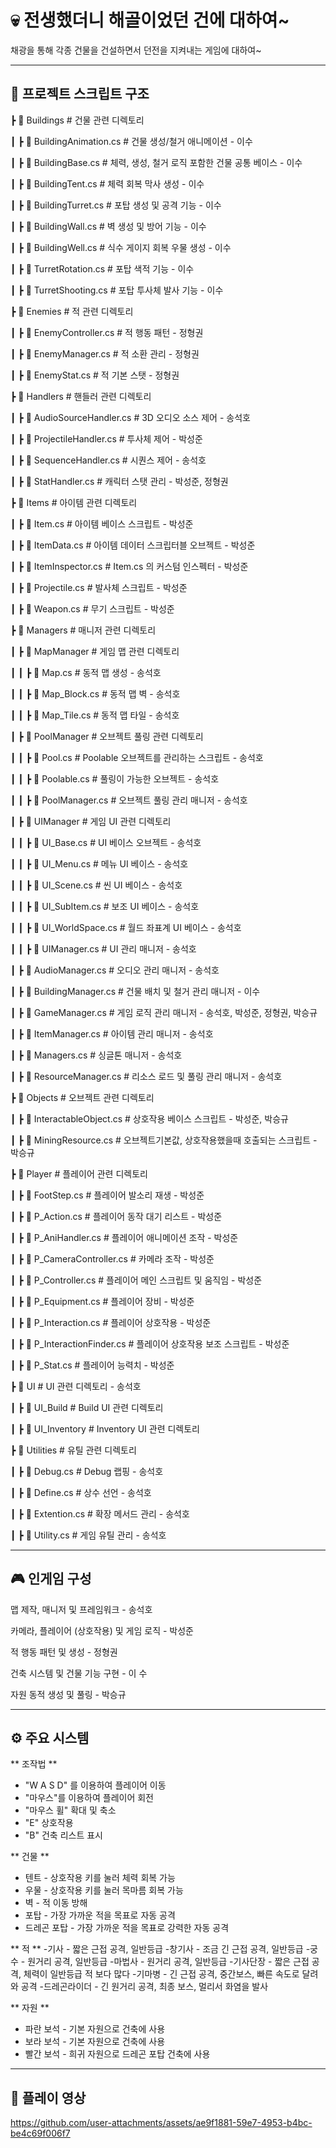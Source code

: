 # 💀 전생했더니 해골이었던 건에 대하여~
채광을 통해 각종 건물을 건설하면서 던전을 지켜내는 게임에 대하여~

---

## 📂 프로젝트 스크립트 구조

 ┣ 📂 Buildings                # 건물 관련 디렉토리

 ┃ ┣ 📜 BuildingAnimation.cs   # 건물 생성/철거 애니메이션 - 이수

 ┃ ┣ 📜 BuildingBase.cs        # 체력, 생성, 철거 로직 포함한 건물 공통 베이스 - 이수

 ┃ ┣ 📜 BuildingTent.cs        # 체력 회복 막사 생성 - 이수
 
 ┃ ┣ 📜 BuildingTurret.cs      # 포탑 생성 및 공격 기능 - 이수

 ┃ ┣ 📜 BuildingWall.cs        # 벽 생성 및 방어 기능 - 이수

 ┃ ┣ 📜 BuildingWell.cs        # 식수 게이지 회복 우물 생성 - 이수

 ┃ ┣ 📜 TurretRotation.cs      # 포탑 색적 기능 - 이수

 ┃ ┣ 📜 TurretShooting.cs      # 포탑 투사체 발사 기능 - 이수
 

 ┣ 📂 Enemies                  # 적 관련 디렉토리

 ┃ ┣ 📜 EnemyController.cs     # 적 행동 패턴 - 정형권
 
 ┃ ┣ 📜 EnemyManager.cs        # 적 소환 관리 - 정형권

 ┃ ┣ 📜 EnemyStat.cs           # 적 기본 스탯 - 정형권


 ┣ 📂 Handlers                 # 핸들러 관련 디렉토리

 ┃ ┣ 📜 AudioSourceHandler.cs  # 3D 오디오 소스 제어 - 송석호

 ┃ ┣ 📜 ProjectileHandler.cs   # 투사체 제어 - 박성준
 
 ┃ ┣ 📜 SequenceHandler.cs     # 시퀀스 제어 - 송석호
 
 ┃ ┣ 📜 StatHandler.cs         # 캐릭터 스탯 관리 - 박성준, 정형권
 

 ┣ 📂 Items                    # 아이템 관련 디렉토리

 ┃ ┣ 📜 Item.cs                # 아이템 베이스 스크립트 - 박성준

 ┃ ┣ 📜 ItemData.cs            # 아이템 데이터 스크립터블 오브젝트 - 박성준

 ┃ ┣ 📜 ItemInspector.cs       # Item.cs 의 커스텀 인스펙터 - 박성준

 ┃ ┣ 📜 Projectile.cs          # 발사체 스크립트 - 박성준

 ┃ ┣ 📜 Weapon.cs              # 무기 스크립트 - 박성준
 

 ┣ 📂 Managers                 # 매니저 관련 디렉토리
 
 ┃ ┣ 📂 MapManager             # 게임 맵 관련 디렉토리
 
 ┃ ┃ ┣ 📜 Map.cs               # 동적 맵 생성 - 송석호
 
 ┃ ┃ ┣ 📜 Map_Block.cs         # 동적 맵 벽 - 송석호

 ┃ ┃ ┣ 📜 Map_Tile.cs          # 동적 맵 타일 - 송석호
 
 ┃ ┣ 📂 PoolManager            # 오브젝트 풀링 관련 디렉토리

 ┃ ┃ ┣ 📜 Pool.cs              # Poolable 오브젝트를 관리하는 스크립트 - 송석호

 ┃ ┃ ┣ 📜 Poolable.cs          # 풀링이 가능한 오브젝트 - 송석호

 ┃ ┃ ┣ 📜 PoolManager.cs       # 오브젝트 풀링 관리 매니저 - 송석호
 
 ┃ ┣ 📂 UIManager              # 게임 UI 관련 디렉토리

 ┃ ┃ ┣ 📜 UI_Base.cs           # UI 베이스 오브젝트 - 송석호

 ┃ ┃ ┣ 📜 UI_Menu.cs           # 메뉴 UI 베이스 - 송석호

 ┃ ┃ ┣ 📜 UI_Scene.cs          # 씬 UI 베이스 - 송석호

 ┃ ┃ ┣ 📜 UI_SubItem.cs        # 보조 UI 베이스 - 송석호

 ┃ ┃ ┣ 📜 UI_WorldSpace.cs     # 월드 좌표계 UI 베이스 - 송석호

 ┃ ┃ ┣ 📜 UIManager.cs         # UI 관리 매니저 - 송석호

 ┃ ┣ 📜 AudioManager.cs        # 오디오 관리 매니저 - 송석호

 ┃ ┣ 📜 BuildingManager.cs     # 건물 배치 및 철거 관리 매니저 - 이수

 ┃ ┣ 📜 GameManager.cs         # 게임 로직 관리 매니저 - 송석호, 박성준, 정형권, 박승규

 ┃ ┣ 📜 ItemManager.cs         # 아이템 관리 매니저 - 송석호

 ┃ ┣ 📜 Managers.cs            # 싱글톤 매니저 - 송석호

 ┃ ┣ 📜 ResourceManager.cs     # 리소스 로드 및 풀링 관리 매니저 - 송석호
 

 ┣ 📂 Objects                  # 오브젝트 관련 디렉토리

 ┃ ┣ 📜 InteractableObject.cs  # 상호작용 베이스 스크립트 - 박성준, 박승규

 ┃ ┣ 📜 MiningResource.cs      # 오브젝트기본값, 상호작용했을때 호출되는 스크립트 - 박승규


 ┣ 📂 Player                   # 플레이어 관련 디렉토리

 ┃ ┣ 📜 FootStep.cs            # 플레이어 발소리 재생 - 박성준

 ┃ ┣ 📜 P_Action.cs            # 플레이어 동작 대기 리스트 - 박성준

 ┃ ┣ 📜 P_AniHandler.cs        # 플레이어 애니메이션 조작 - 박성준

 ┃ ┣ 📜 P_CameraController.cs  # 카메라 조작 - 박성준

 ┃ ┣ 📜 P_Controller.cs        # 플레이어 메인 스크립트 및 움직임 - 박성준

 ┃ ┣ 📜 P_Equipment.cs         # 플레이어 장비 - 박성준

 ┃ ┣ 📜 P_Interaction.cs       # 플레이어 상호작용 - 박성준

 ┃ ┣ 📜 P_InteractionFinder.cs # 플레이어 상호작용 보조 스크립트 - 박성준

 ┃ ┣ 📜 P_Stat.cs              # 플레이어 능력치 - 박성준

 
 ┣ 📂 UI                       # UI 관련 디렉토리 - 송석호

 ┃ ┣ 📂 UI_Build               # Build UI 관련 디렉토리

 ┃ ┣ 📂 UI_Inventory           # Inventory UI 관련 디렉토리


 ┣ 📂 Utilities                # 유틸 관련 디렉토리

 ┃ ┣ 📜 Debug.cs               # Debug 랩핑 - 송석호

 ┃ ┣ 📜 Define.cs              # 상수 선언 - 송석호

 ┃ ┣ 📜 Extention.cs           # 확장 메서드 관리 - 송석호

 ┃ ┣ 📜 Utility.cs             # 게임 유틸 관리 - 송석호
 

---

## 🎮 인게임 구성

맵 제작, 매니저 및 프레임워크 - 송석호

카메라, 플레이어 (상호작용) 및 게임 로직 - 박성준

적 행동 패턴 및 생성 - 정형권

건축 시스템 및 건물 기능 구현 - 이 수

자원 동적 생성 및 풀링 - 박승규

---

## ⚙ 주요 시스템
** 조작법 **
- "W A S D" 를 이용하여 플레이어 이동
- "마우스"를 이용하여 플레이어 회전
- "마우스 휠" 확대 및 축소
- "E" 상호작용
- "B" 건축 리스트 표시

** 건물 **
- 텐트 - 상호작용 키를 눌러 체력 회복 가능
- 우물 - 상호작용 키를 눌러 목마름 회복 가능
- 벽 - 적 이동 방해
- 포탑 - 가장 가까운 적을 목표로 자동 공격
- 드레곤 포탑 - 가장 가까운 적을 목표로 강력한 자동 공격

** 적 **
-기사 - 짧은 근접 공격, 일반등급
-창기사 - 조금 긴 근접 공격, 일반등급
-궁수 - 원거리 공격, 일반등급
-마법사 - 원거리 공격, 일반등급
-기사단장 - 짧은 근접 공격, 체력이 일반등급 적 보다 많다
-기마병 - 긴 근접 공격, 중간보스, 빠른 속도로 달려와 공격
-드레곤라이더 - 긴 원거리 공격, 최종 보스, 멀리서 화염을 발사

** 자원 **
- 파란 보석 - 기본 자원으로 건축에 사용
- 보라 보석 - 기본 자원으로 건축에 사용
- 빨간 보석 - 희귀 자원으로 드레곤 포탑 건축에 사용

---

## 🎥 플레이 영상
https://github.com/user-attachments/assets/ae9f1881-59e7-4953-b4bc-be4c69f006f7
